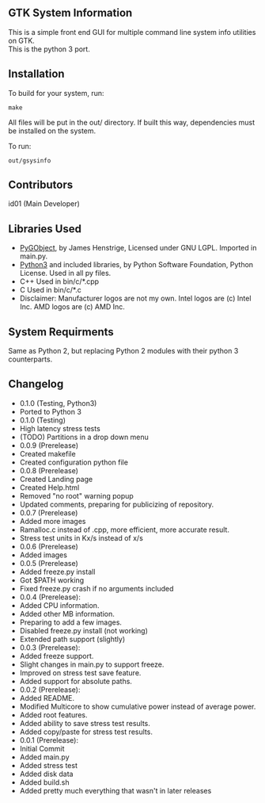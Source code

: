 ## GTK System Information
This is a simple front end GUI for multiple command line system info utilities on GTK.  
This is the python 3 port.

## Installation
To build for your system, run: 
```
make
```
All files will be put in the out/ directory. If built this way, dependencies must be installed on the system.

To run:
```
out/gsysinfo
```

## Contributors
id01 (Main Developer)

## Libraries Used
* [PyGObject](http://www.pygtk.org/), by James Henstrige, Licensed under GNU LGPL. Imported in main.py.
* [Python3](https://www.python.org/) and included libraries, by Python Software Foundation, Python License. Used in all py files.
* C++ Used in bin/c/*.cpp
* C Used in bin/c/*.c
* Disclaimer: Manufacturer logos are not my own. Intel logos are (c) Intel Inc. AMD logos are (c) AMD Inc.

## System Requirments
Same as Python 2, but replacing Python 2 modules with their python 3 counterparts.

## Changelog
* 0.1.0 (Testing, Python3)
 * Ported to Python 3
* 0.1.0 (Testing)
 * High latency stress tests
 * (TODO) Partitions in a drop down menu
* 0.0.9 (Prerelease)
 * Created makefile
 * Created configuration python file
* 0.0.8 (Prerelease)
 * Created Landing page
 * Created Help.html
 * Removed "no root" warning popup
 * Updated comments, preparing for publicizing of repository.
* 0.0.7 (Prerelease)
 * Added more images
 * Ramalloc.c instead of .cpp, more efficient, more accurate result.
 * Stress test units in Kx/s instead of x/s
* 0.0.6 (Prerelease)
 * Added images
* 0.0.5 (Prerelease)
 * Added freeze.py install
 * Got $PATH working
 * Fixed freeze.py crash if no arguments included
* 0.0.4 (Prerelease):
 * Added CPU information.
 * Added other MB information.
 * Preparing to add a few images.
 * Disabled freeze.py install (not working)
 * Extended path support (slightly)
* 0.0.3 (Prerelease):
 * Added freeze support.
 * Slight changes in main.py to support freeze.
 * Improved on stress test save feature.
 * Added support for absolute paths.
* 0.0.2 (Prerelease):
 * Added README.
 * Modified Multicore to show cumulative power instead of average power.
 * Added root features.
 * Added ability to save stress test results.
 * Added copy/paste for stress test results.
* 0.0.1 (Prerelease):
 * Initial Commit
 * Added main.py
 * Added stress test
 * Added disk data
 * Added build.sh
 * Added pretty much everything that wasn't in later releases
